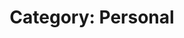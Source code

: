 ---
layout: category
title: "Category: Personal"
category: personal
permalink: /categories/personal/
---